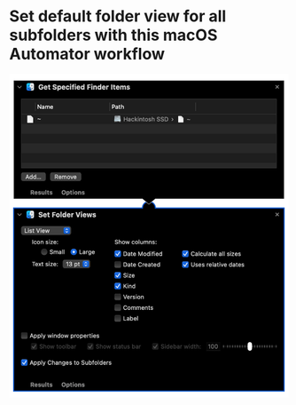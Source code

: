 # Set default folder view for all subfolders with this macOS Automator workflow

![Screenshot](/SetFolderViews.workflow/Contents/QuickLook/Preview.png)
